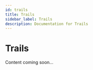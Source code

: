 ```yaml
---
id: trails
title: Trails
sidebar_label: Trails
description: Documentation for Trails
---
```


# Trails

Content coming soon...

